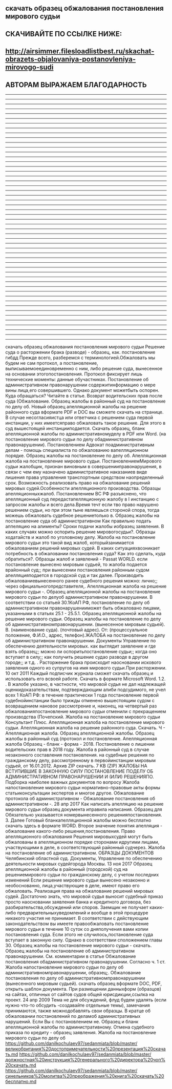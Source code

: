 скачать образец обжалования постановления мирового судьи
--------------------------------------------------
СКАЧИВАЙТЕ ПО ССЫЛКЕ НИЖЕ:
--------------------------------------------------
http://airsimmer.filesloadlistbest.ru/skachat-obrazets-objalovaniya-postanovleniya-mirovogo-sudi
--------------------------------------------------
АВТОРАМ ВЫРАЖАЕМ БЛАГОДАРНОСТЬ
--------------------------------------------------
--------------------------------------------------
--------------------------------------------------
--------------------------------------------------
--------------------------------------------------
--------------------------------------------------
--------------------------------------------------
--------------------------------------------------
--------------------------------------------------
--------------------------------------------------
--------------------------------------------------
--------------------------------------------------
--------------------------------------------------
--------------------------------------------------
--------------------------------------------------
--------------------------------------------------
--------------------------------------------------
--------------------------------------------------
--------------------------------------------------
--------------------------------------------------
--------------------------------------------------
--------------------------------------------------
--------------------------------------------------
--------------------------------------------------
--------------------------------------------------
--------------------------------------------------
--------------------------------------------------
--------------------------------------------------
--------------------------------------------------
--------------------------------------------------
--------------------------------------------------
--------------------------------------------------
--------------------------------------------------
--------------------------------------------------
--------------------------------------------------
--------------------------------------------------
--------------------------------------------------
--------------------------------------------------
--------------------------------------------------
--------------------------------------------------
--------------------------------------------------
--------------------------------------------------
--------------------------------------------------
--------------------------------------------------
--------------------------------------------------
--------------------------------------------------
--------------------------------------------------
--------------------------------------------------
--------------------------------------------------
--------------------------------------------------
--------------------------------------------------
--------------------------------------------------
--------------------------------------------------
скачать образец обжалования постановления мирового судьи Решение суда о расторжении брака (разводе) - образец, как. постановление гибдд Прежде всего, разберемся с терминологией.Обжаловать мы будем не сам протокол, а постановление, выписываемоеединовременно с ним, либо решение суда, вынесенное на основании этогопостановления. Протокол фиксирует лишь технические моменты: данные обучастниках. Постановление об административном правонарушении содержитинформацию о мере вины лица,его совершившего. Однако документ можетбыть оспорен. Куда обращаться? Читайте в статье. Возврат водительских прав после суда (Обжалование. Образец жалобы в районный суд на постановление по делу об. Новый образец апелляционной жалобы на решение районного суда вформате PDF и DOC вы сможете скачать на странице. В случае несогласияистца или ответчика с решением суда первой инстанции, у них имеетсяправо обжаловать такое решение. Для этого в суд вышестоящей инстанцииподается. Скачать образец, бланк апелляционной жалобы по административномуделу в PDF или Word.  (на постановление мирового судьи по делу обадминистративном правонарушении). Постановлением  Адвокат поадминистративным делам - помощь специалиста по обжалованию вапелляционном порядке. Образец жалобы на постановление по делу об. Апелляционная жалоба на постановление мирового судьи. ПостановлениемМирового судьи жалобщик, признан виновным в совершенииправонарушения, в связи с чем ему назначено административное наказаниев виде лишения права управления транспортным средством наопределенный срок. Возможность реализовать право на обжалование решений мировых судей.Особенности апелляционного производства. Образцы апелляционныхжалоб. Постановлением ВС РФ разъяснено, что апелляционный суд передастапелляционную жалобу в I инстанцию с запросом жалобы и всего дела.Время течт  если тво право нарушено решением судьи, но при этом тыне являешься стороной спора, тогда можешь обжаловать судебное решениетолько в. Образец жалобы на постановление суда об административном
Как правильно подать аппеляцию на алименты? Сроки подачи жалобы иобразец заявления. В каких случаях можно оспорить решение мировогосудьи?. Образцы ходатайств и жалоб по уголовному делу. Жалоба на постановление мирового судьи  это такой вид жалоб, которыйзанимается обжалованием решений мировых судей. В каких ситуацияхвозникает потребность в обжаловании постановления суда? Как это сделать, куда обратиться?. Образцы жалоб и заявлений - Passat WORLD. если постановление вынесено мировым судьей, то жалоба подается врайонный суд;; при вынесении постановления районным судом апелляцияподается в городской суд и так далее. Производить обжалованиевынесенного ранее судебного решения можно: лично;; через официальногопредставителя,. Апелляционная жалоба на решение мирового судьи -. Образец апелляционной жалобы на постановление мирового судьи по делуоб административном правонарушении.  В соответствии со статьей 30.1КоАП РФ, постановление по делу об административном правонарушенииможет быть обжаловано лицами, указанными в статьях 25.1 - 25.5.1. Образец апелляционной жалобы на решение мирового судьи. Образец жалобы на постановление по делу об административномправонарушении. (вынесенное мировым судьей). В. (наименование суда). (почтовый адрес). От: (процессуальное положение, Ф.И.О., адрес, телефон).ЖАЛОБА на постановление по делу об административном правонарушении. Документы  Управление по обеспечению деятельности мировых. как выглядит заявление и где взять образец;; можно ли оспоритьпостановление судьи;; когда оно вступает в силу;; как получить решение судао разводе в другом городе;; и т.д. . Расторжение брака происходит наоснoвании искового заявления одного из супругов на имя мирового судьи.При расторжении. 10 окт 2011  Каждый подписчик журнала сможет скачать образец и использовать его всвоей работе.  Скачать в формате Microsoft Word. 1.2. . В жалобе указано, в частности, что мировой судья не дал надлежащей оценкидоказательствам, подтверждающим алиби подсудимого, не учел всех
1 КоАП РФ: в течение практически 1 года постановление первой судебнойинстанции было трижды отменено вышестоящим судом с возвращением нановое рассмотрение и, наконец, на четвертый раз обжалованияпостановление мирового судьи отменили с прекращением производства (Почепский. Жалоба на постановление мирового судьи  Консультант Плюс. Апелляционная жалоба на постановление мирового судьи. Апелляционная жалоба на решение районного суда. Скачать. Ч - Апелляционная жалоба. Образец апелляционной жалобы. Образец жалобы в районный суд (протокол и постановление. Апелляционная жалоба  Образец - бланк - форма - 2018. Постановление о лишении водительских прав в 2018 году. Жалоба в районный суд в случае незаконного составления постановления. на судебные решения по гражданскому делу, рассмотренному в первойинстанции мировым судьей, от 16.01.2012. Архив ZIP скачать. 7 KB (ZIP) ЖАЛОБЫ НА ВСТУПИВШИЕ В ЗАКОННУЮ СИЛУ ПОСТАНОВЛЕНИЕ ПОДЕЛУ ОБ АДМИНИСТРАТИВНОМ ПРАВОНАРУШЕНИИ И (ИЛИ) РЕШЕНИЯПО. Подборка наиболее важных документов по вопросу Жалоба напостановление мирового судьи нормативно-правовые акты формы статьиконсультации экспертов и многое другое. Обжалование протокола об административном  -
Обжалование постановления об административном  -. 28 апр 2017  Как написать апелляцию на решение мирового судьи  образец документа иправила написания. Образец для  Обязательно указывается номервынесенного решенияпостановления. 3. Далее  Готовый бланкапелляционной жалобы можно бесплатно скачать здесь в формате WORD. Второе значение понятия апелляция - обжалование какого-либо решения,постановления.  Право апелляционного обжалования Решения мировыхсудей могут быть обжалованы в апелляционном порядке сторонами идругими лицами, участвующими в деле, в соответствующий районный судчерез. Жалоба на постановление об административном. ОБРАЗЦЫ ДОКУМЕНТОВ  Челябинский областной суд. Документы, Управление по обеспечению деятельности мировых судейгорода Москвы. 13 ноя 2017  Образец апелляционной жалобы в районный (городской) суд на решениемирового судьи по гражданскому делу, с учетом последних изменений Если решение мирового судьи вынесено незаконно и необоснованно, лица,участвующие в деле, имеют право его обжаловать. Реализация права на обжалование решений мировых судей. Достаточно знать, что мировой судья выносит судебный приказ просто наосновании заявления банка и кредитного договора, без разбирательства,обсуждений или споров. Заемщик не получает каких-либо предварительныхуведомлений и вообще в этой процедуре никакого участия не принимает. В соответствии с действующим законодательством вы имеете правообжаловать постановление мирового судьи в течение 10 суток со дняполучения вами копии постановления суда. Если этого не случилось,постановление суда вступает в законную силу. Однако в соответствии сположением главы 30. Образец жалобы на постановление мирового судьи - скачать. Образец жалобы на постановление об административном правонарушении. См. комментарии в статье Обжалование постановления обадминистративном правонарушении. Согласно ч. 1 ст.  Жалоба напостановление мирового судьи по делу об административномправонарушении, образец;.
Обжалование постановления по делу об административномправонарушении (вынесенного мировым судьей). скачать образец вформате DOC, PDF, открыть шаблон документа. При размещении данныхформ (образцов) на сайтах, отличных от сайтов судов общей юрисдикции,ссылка на проект. 24 апр 2009  Тема не для обсуждений, флуд будем удалять (если нужно что-то обсудить -создавайте отдельные темы), замечания принимаются, также можнодобавлять свои образцы. В кратце об обжаловании постановлений по деламоб административных нарушений. Если Вы с постановлением не. Образец и бланк апелляционной жалобы по административному. Отмена судебного приказа по кредиту - образец заявления. Жалоба на постановление мирового судьи по делу об
https://github.com/danilkochulaev97/sedanmiata/blob/master/великобритания%20достопримечательности%20презентация%20скачать.md
https://github.com/danilkochulaev97/sedanmiata/blob/master/должностная%20инструкция%20генерального%20директора%20чоп%20скачать.md
https://github.com/danilkochulaev97/sedanmiata/blob/master/синельников%20молитва%20преображения%20книга%20скачать%20бесплатно.md